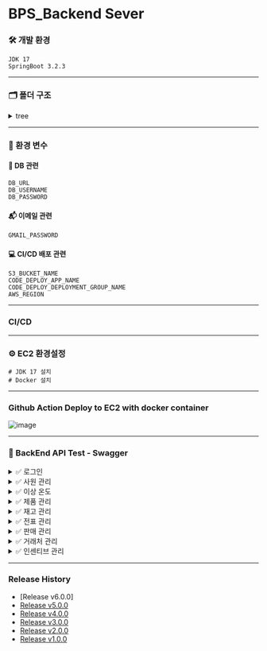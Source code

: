 # BPS_Backend Sever

### 🛠 개발 환경
```
JDK 17
SpringBoot 3.2.3
```
___
### 🗂 폴더 구조

<details>
<summary>  tree  </summary>
<div markdown="1">

```bash
├── BPS
│   ├── mvnw
│   ├── mvnw.cmd
│   ├── pom.xml
│   ├── src
│   │   ├── main
│   │   │   ├── java
│   │   │   │   └── com
│   │   │   │       └── sales
│   │   │   │           └── BPS
│   │   │   │               ├── BpsApplication.java
│   │   │   │               ├── config
│   │   │   │               ├── mexception
│   │   │   │               ├── mproduct
│   │   │   │               │   ├── controller
│   │   │   │               │   ├── dto
│   │   │   │               │   ├── entity
│   │   │   │               │   ├── repository
│   │   │   │               │   └── service
│   │   │   │               ├── msales
│   │   │   │               │   ├── controller
│   │   │   │               │   ├── dto
│   │   │   │               │   ├── entity
│   │   │   │               │   ├── repository
│   │   │   │               │   └── service
│   │   │   │               └── msystem
│   │   │   │                   ├── controller
│   │   │   │                   ├── dto
│   │   │   │                   ├── entity
│   │   │   │                   ├── repository
│   │   │   │                   └── service
│   │   │   └── resources
│   │   │       ├── application.yml
│   │   │       └── templates
│   │   └── test
│   │       └── java
│   │           └── com
│   │               └── sales
│   │                   └── BPS
│   │                       ├── BpsApplicationTests.java
│   │                       └── service
│   └── target
│       ├── classes
│       ├── generated-sources
│       ├── generated-test-sources
│       └── test-classes
├── Dockerfile
├── README.md
├── appspec.yml
├── changelog.md
├── docker-compose.yml
├── img
├── nginx
│   └── conf
│       └── proxy.conf
├── start.sh
└── stop.sh
```

</div>
</details>

___
### 📌 환경 변수

#### 💾 DB 관련

```
DB_URL
DB_USERNAME
DB_PASSWORD
```

#### 📬 이메일 관련

```
GMAIL_PASSWORD
```

#### 💻 CI/CD 배포 관련

```
S3_BUCKET_NAME
CODE_DEPLOY_APP_NAME
CODE_DEPLOY_DEPLOYMENT_GROUP_NAME
AWS_REGION
```

___
### CI/CD

___
### ⚙ EC2 환경설정

```
# JDK 17 설치
# Docker 설치
```

___
###  Github Action Deploy to EC2 with docker container
![image](https://github.com/Team5-be01-Final-Project/Backend/assets/150888333/5d092b4d-9ff5-40e0-a55a-133ef07085ca)

___
### 📝 BackEnd API Test - Swagger

<details>
<summary> ✅ 로그인  </summary>
<div markdown="1">

### 로그인 / 로그아웃
- DB에 저장되어있는 사번과 비밀번호로 로그인한다.
- 퇴사자는 로그인할 수 없다.
- 로그인에 성공한 사람만 로그아웃을 할 수 있다.

![image](https://github.com/Team5-be01-Final-Project/Backend/assets/149128094/0db5e0ec-e2c8-4393-9252-da1f002967d8)
![image](https://github.com/Team5-be01-Final-Project/Backend/assets/149128094/6fa3f60c-a615-450f-b520-98105cb2b539)

</div>
</details>

<details>
<summary> ✅ 사원 관리  </summary>
<div markdown="1">

### 사원 조회
- 대표와 팀장은는 전직원 조회가 가능하지만 팀원은 조회할 수 없다.
- 대표 권한자만 수정할 수 있다.

![image](https://github.com/Team5-be01-Final-Project/Backend/assets/149128094/e28110c3-8413-4451-8dfb-dde16f13a260)
![image](https://github.com/Team5-be01-Final-Project/Backend/assets/149128094/3ee2ae8e-0aaf-4e1f-a0d7-0c07ba44ec3b)

</div>
</details>

<details>
<summary> ✅ 이상 온도  </summary>
<div markdown="1">

### 이상 온도 알림
- 온도가 특정 범위(냉장(2∼8℃))를 벗어나면 관리자(알림대상자) 이메일로 알림을 전송한다.
- 관리자(알림대상자)는 알림 로그 목록을 조회할 수 있다.

![image](https://github.com/Team5-be01-Final-Project/Backend/assets/149128094/ae0cd521-2fc9-4c6a-937c-1e8baec25891)

</div>
</details>

<details>
<summary> ✅ 제품 관리  </summary>
<div markdown="1">

### 제품 조회 및 권한 수정
- 상품 목록 조회 시 단가도 볼 수 있으며 카테고리별로 검색이 가능하다

![image](https://github.com/Team5-be01-Final-Project/Backend/assets/149128094/1dcd57eb-c022-42dc-8be6-ecbbbd105e7d)

### 제품 등록, 수정, 삭제
- 거래처별 판매 목록에 등록, 수정, 삭제는 대표와 팀장은 가능하지만 사원은 불가능하다.

![image](https://github.com/Team5-be01-Final-Project/Backend/assets/149128094/145fd939-6ecd-4d92-9a0a-1da1e8f93a67)
![image](https://github.com/Team5-be01-Final-Project/Backend/assets/149128094/c9eed2eb-72dd-4f1e-9d2a-ceda10d004e7)
![image](https://github.com/Team5-be01-Final-Project/Backend/assets/149128094/8a2e6a6c-9ee1-4b4f-8e3c-95fbb79fdc07)

</div>
</details>

<details>
<summary> ✅ 재고 관리  </summary>
<div markdown="1">

### 재고 조회 및 등록
- 재고 조회는 현재 남아있는 재고를 조회하며 전 직원이 조회할 수 있다.
- 재고 등록은 대표와 팀장만 가능하다.

![image](https://github.com/Team5-be01-Final-Project/Backend/assets/149128094/74c35082-121f-4a84-a4b5-35fa806af50c)
![image](https://github.com/Team5-be01-Final-Project/Backend/assets/149128094/059c9385-0ff6-4567-ac58-405a3f89fb44)

</div>
</details>

<details>
<summary> ✅ 전표 관리  </summary>
<div markdown="1">

### 전표 조회
- 전표의 상태는 승인대기, 승인완료, 반려가 있다.
- 모든 전표 목록은 전 직원이 조회할 수 있다.
- 해당 전표 조회는 전표를 생성한 팀만 조회가 가능하다.

![image](https://github.com/Team5-be01-Final-Project/Backend/assets/149128094/35e40c03-7a36-4bb5-a1e9-9283b605288d)
![image](https://github.com/Team5-be01-Final-Project/Backend/assets/149128094/94b8eeda-56c9-4b68-818d-ce10ae28395a)

### 전표 등록
- 전표 등록은 사원만 가능하다.
- 일자별로 출고 전표를 등록 할 수 있다. 
- 전표를 등록하면 승인 대기 상태가 된다.
- 판매가는 거래처별 판매상품관리 메뉴에서 자동으로 가져온다.
- 전표 등록 시 재고는 차감이 된다.

![image](https://github.com/Team5-be01-Final-Project/Backend/assets/149128094/3f39b35a-2811-47ba-a047-941680fa0dbc)

### 전표 승인 및 반려
- 대표, 팀장만 전표 승인 권한이 있다.
- 대기 상태의 출고전표를 승인 및 반려 할 수 있다.
- 반려 시 물품 수량은 재고에 재등록 된다.

![image](https://github.com/Team5-be01-Final-Project/Backend/assets/149128094/33000999-6860-4299-81a5-5cfddf36b0d1)
![image](https://github.com/Team5-be01-Final-Project/Backend/assets/149128094/43745ad3-9e00-4aef-bff2-c8d1f8eb44ce)

</div>
</details>

<details>
<summary> ✅ 판매 관리  </summary>
<div markdown="1">

### 매출 
- 상품과 거래처 별로 판매 현황을 테이블로 조회할 수 있다.
- 사원은 상품명, 판매가, 수량, 매출액 만 확인할 수 있다.

![image](https://github.com/Team5-be01-Final-Project/Backend/assets/149128094/ddde96ec-8f55-4496-918a-959e24de3f83)
![image](https://github.com/Team5-be01-Final-Project/Backend/assets/149128094/7d692f57-8238-4cbb-9a1d-61ef13442b81)

</div>
</details>

<details>
<summary> ✅ 거래처 관리  </summary>
<div markdown="1">

### 거래처 조회
- 매출 거래처 목록을 조회 할 수 있다.

![image](https://github.com/Team5-be01-Final-Project/Backend/assets/149128094/57a769ba-c1ad-4baf-8a36-795382018e8a)

### 거래처 등록 및 수정
- 대표, 팀장만 매출 거래처 등록, 수정과 삭제 권한이 있으며 사원은 등록, 수정 삭제 기능을 이용할 수 없다.

![image](https://github.com/Team5-be01-Final-Project/Backend/assets/149128094/49afb06d-2284-4ce0-a991-e8f566243081)
![image](https://github.com/Team5-be01-Final-Project/Backend/assets/149128094/e84ac17e-9b70-4c2a-8c28-fff4eb881c91)
![image](https://github.com/Team5-be01-Final-Project/Backend/assets/149128094/32b257c7-aac8-454f-988f-d29f97e2202f)
![image](https://github.com/Team5-be01-Final-Project/Backend/assets/149128094/4c985664-5f68-41a0-af6a-af1c7a349795)

</div>
</details>

<details>
<summary> ✅ 인센티브 관리  </summary>
<div markdown="1">

### 인센티브 현황
- 대표는 전 직원에 대한 인센티브 조회가 가능하다.
- 팀장인 본인 팀원에 대한 인센티브 조회가 가능하다.

![image](https://github.com/Team5-be01-Final-Project/Backend/assets/149128094/0bc1dcd8-459b-40ef-b2c3-73c704f61b55)

### 내 인센티브
- 사원은 로그인한 정보로 현재매출 대비 인센티브를 확인할 수 있다.
- 추가 매출을 기입하여 인센티브를 확인할 수 있다.

![image](https://github.com/Team5-be01-Final-Project/Backend/assets/149128094/2758101a-d4a0-4755-bf13-189c57667890)
![image](https://github.com/Team5-be01-Final-Project/Backend/assets/149128094/71abc8c5-557b-40f7-b9df-02ea694a646b)


</div>
</details>

___
### Release History
- [Release v6.0.0]
- [Release v5.0.0](https://github.com/Team5-be01-Final-Project/Backend/releases/tag/v5.0.0)
- [Release v4.0.0](https://github.com/Team5-be01-Final-Project/Backend/releases/tag/v4.0.0)
- [Release v3.0.0](https://github.com/Team5-be01-Final-Project/Backend/releases/tag/v3.0.0)
- [Release v2.0.0](https://github.com/Team5-be01-Final-Project/Backend/releases/tag/v2.0.0)
- [Release v1.0.0](https://github.com/Team5-be01-Final-Project/Backend/releases/tag/v1.0.0)

